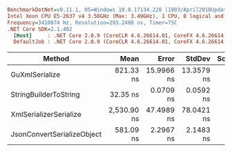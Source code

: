``` ini

BenchmarkDotNet=v0.11.1, OS=Windows 10.0.17134.228 (1803/April2018Update/Redstone4)
Intel Xeon CPU E5-2637 v4 3.50GHz (Max: 3.49GHz), 1 CPU, 8 logical and 4 physical cores
Frequency=3410074 Hz, Resolution=293.2488 ns, Timer=TSC
.NET Core SDK=2.1.402
  [Host]     : .NET Core 2.0.9 (CoreCLR 4.6.26614.01, CoreFX 4.6.26614.01), 64bit RyuJIT
  DefaultJob : .NET Core 2.0.9 (CoreCLR 4.6.26614.01, CoreFX 4.6.26614.01), 64bit RyuJIT


```
|                     Method |        Mean |      Error |     StdDev | Scaled | ScaledSD |  Gen 0 |  Gen 1 | Allocated |
|--------------------------- |------------:|-----------:|-----------:|-------:|---------:|-------:|-------:|----------:|
|             GuXmlSerialize |   821.33 ns | 15.9966 ns | 13.3579 ns |   1.00 |     0.00 | 0.0677 |      - |     432 B |
|      StringBuilderToString |    32.35 ns |  0.0709 ns |  0.0592 ns |   0.04 |     0.00 | 0.0432 |      - |     272 B |
|     XmlSerializerSerialize | 2,530.90 ns | 47.4989 ns | 78.0421 ns |   3.08 |     0.10 | 0.6294 | 0.0038 |    3984 B |
| JsonConvertSerializeObject |   581.09 ns |  2.2967 ns |  2.1483 ns |   0.71 |     0.01 | 0.2041 |      - |    1288 B |
